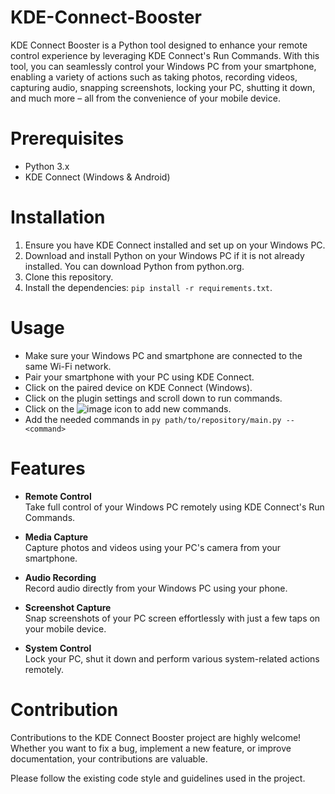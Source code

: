 # KDE-Connect-Booster
KDE Connect Booster is a Python tool designed to enhance your remote control experience by leveraging KDE Connect's Run Commands. With this tool, you can seamlessly control your Windows PC from your smartphone, enabling a variety of actions such as taking photos, recording videos, capturing audio, snapping screenshots, locking your PC, shutting it down, and much more – all from the convenience of your mobile device.


# Prerequisites
- Python 3.x
- KDE Connect (Windows & Android)


# Installation
1. Ensure you have KDE Connect installed and set up on your Windows PC.
2. Download and install Python on your Windows PC if it is not already installed. You can download Python from python.org.
3. Clone this repository.
4. Install the dependencies: `pip install -r requirements.txt`.


# Usage
- Make sure your Windows PC and smartphone are connected to the same Wi-Fi network.
- Pair your smartphone with your PC using KDE Connect.
- Click on the paired device on KDE Connect (Windows).
- Click on the plugin settings and scroll down to run commands.
- Click on the ![image](https://github.com/moltrus/kde-connect-booster/assets/108580072/66e73bf7-c6c6-4fd6-bd2c-dce8639e93da) icon to add new commands.
- Add the needed commands in `py path/to/repository/main.py --<command>` 


# Features
- **Remote Control** \
  Take full control of your Windows PC remotely using KDE Connect's Run Commands.

- **Media Capture** \
  Capture photos and videos using your PC's camera from your smartphone.

- **Audio Recording** \
  Record audio directly from your Windows PC using your phone.

- **Screenshot Capture** \
  Snap screenshots of your PC screen effortlessly with just a few taps on your mobile device.
  
- **System Control** \
  Lock your PC, shut it down and perform various system-related actions remotely.


# Contribution
Contributions to the KDE Connect Booster project are highly welcome! Whether you want to fix a bug, implement a new feature, or improve documentation, your contributions are valuable.

Please follow the existing code style and guidelines used in the project.
